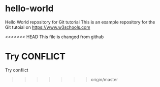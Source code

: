 # hello-world

Hello World repository for Git tutorial
This is an example repository for the Git tutoial on https://www.w3schools.com

<<<<<<< HEAD
This file is changed from github

Try CONFLICT
=======
Try conflict
>>>>>>> origin/master
